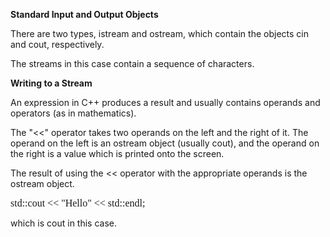 **Standard Input and Output Objects**

There are two types, istream and ostream, which contain the objects cin and cout, respectively.

The streams in this case contain a sequence of characters.

**Writing to a Stream**

An expression in C++ produces a result and usually contains operands and operators (as in mathematics).

The "<<" operator takes two operands on the left and the right of it. The operand on the left is an ostream object (usually cout),
and the operand on the right is a value which is printed onto the screen.

The result of using the << operator with the appropriate operands is the ostream object.

<font face="Cascadia Mono SemiBold" size="3">std::cout << "Hello" << std::endl;</font>

which is cout in this case.